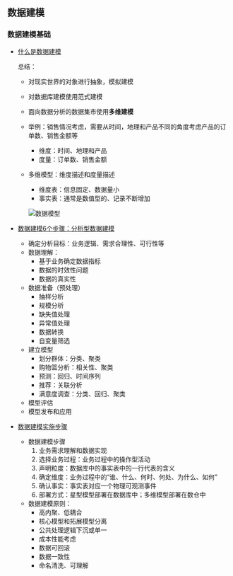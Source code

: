 ## 数据建模


### 数据建模基础
- [什么是数据建模](https://www.smartbi.com.cn/index/news_cont/nid/4337.html)
  
  总结：
  - 对现实世界的对象进行抽象，模拟建模
  - 对数据库建模使用范式建模
  - 面向数据分析的数据集市使用**多维建模**
  - 举例：销售情况考虑，需要从时间，地理和产品不同的角度考虑产品的订单数、销售金额等
    - 维度：时间、地理和产品
    - 度量：订单数、销售金额
  - 多维模型：维度描述和度量描述
    - 维度表：信息固定、数据量小
    - 事实表：通常是数值型的、记录不断增加
  
    ![数据模型](https://www.smartbi.com.cn/Uploads/ue/image/20210826/1629940334288023.png)
- [数据建模6个步骤：分析型数据建模](https://baijiahao.baidu.com/s?id=1729112096612533889&wfr=spider&for=pc)
  - 确定分析目标：业务逻辑、需求合理性、可行性等
  - 数据理解：
    - 基于业务确定数据指标
    - 数据的时效性问题
    - 数据的真实性
  - 数据准备（预处理）
    - 抽样分析
    - 规模分析
    - 缺失值处理
    - 异常值处理
    - 数据转换
    - 自变量筛选
  - 建立模型
    - 划分群体：分类、聚类
    - 购物篮分析：相关性、聚类
    - 预测：回归、时间序列
    - 推荐：关联分析
    - 满意度调查：分类、回归、聚类
  - 模型评估
  - 模型发布和应用
- [数据建模实施步骤](https://baijiahao.baidu.com/s?id=1716203948452963642&wfr=spider&for=pc)
  - 数据建模步骤
    1. 业务需求理解和数据实现
    2. 选择业务过程：业务过程中的操作型活动
    3. 声明粒度：数据库中的事实表中的一行代表的含义
    4. 确定维度：业务过程中的“谁、什么、何时、何处、为什么、如何”
    5. 确认事实：事实表对应一个物理可观测事件
    6. 部署方式：星型模型部署在数据库中；多维模型部署在数仓中
  - 数据建模原则：
    - 高内聚、低耦合
    - 核心模型和拓展模型分离
    - 公共处理逻辑下沉或单一
    - 成本性能考虑
    - 数据可回滚
    - 数据一致性
    - 命名清洗、可理解